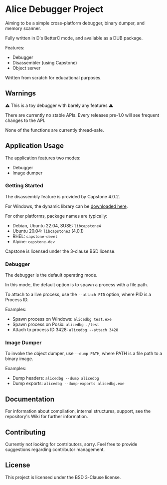 # Alice Debugger Project

Aiming to be a simple cross-platform debugger, binary dumper, and memory
scanner.

Fully written in D's BetterC mode, and available as a DUB package.

Features:
- Debugger
- Disassembler (using Capstone)
- Object server

Written from scratch for educational purposes.

## Warnings

⚠️ This is a toy debugger with barely any features ⚠️

There are currently no stable APIs. Every releases pre-1.0 will see frequent
changes to the API.

None of the functions are currently thread-safe.

## Application Usage

The application features two modes:
- Debugger
- Image dumper

### Getting Started

The disassembly feature is provided by Capstone 4.0.2.

For Windows, the dynamic library can be [downloaded here](https://github.com/capstone-engine/capstone/releases/tag/4.0.2).

For other platforms, package names are typically:
- Debian, Ubuntu 22.04, SUSE: `libcapstone4`
- Ubuntu 20.04: `libcapstone3` (4.0.1)
- RHEL: `capstone-devel`
- Alpine: `capstone-dev`

Capstone is licensed under the 3-clause BSD license.

### Debugger

The debugger is the default operating mode.

In this mode, the default option is to spawn a process with a file path.

To attach to a live process, use the `--attach PID` option, where PID is a
Process ID.

Examples:
- Spawn process on Windows: `alicedbg test.exe`
- Spawn process on Posix: `alicedbg ./test`
- Attach to process ID 3428: `alicedbg --attach 3428`

### Image Dumper

To invoke the object dumper, use `--dump PATH`, where PATH is a file path to a
binary image.

Examples:
- Dump headers: `alicedbg --dump alicedbg`
- Dump exports: `alicedbg --dump-exports alicedbg.exe`

## Documentation

For information about compilation, internal structures, support,
see the repository's Wiki for further information.

## Contributing

Currently not looking for contributors, sorry. Feel free to provide suggestions
regarding contributor management.

## License

This project is licensed under the BSD 3-Clause license.